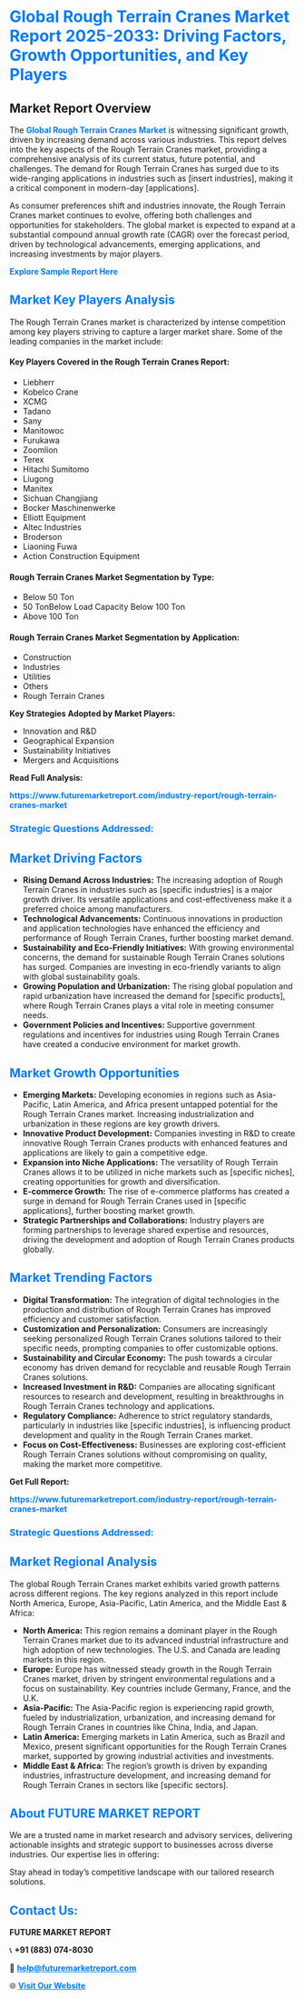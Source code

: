 <h1 style="color: #007BFF;">Global Rough Terrain Cranes Market Report 2025-2033: Driving Factors, Growth Opportunities, and Key Players</h1>

<section id="overview">
<h2>Market Report Overview</h2>
<p>The <a href="https://www.futuremarketreport.com/industry-report/rough-terrain-cranes-market" style="color: #007BFF; text-decoration: none;"><strong>Global Rough Terrain Cranes Market</strong></a> is witnessing significant growth, driven by increasing demand across various industries. This report delves into the key aspects of the Rough Terrain Cranes market, providing a comprehensive analysis of its current status, future potential, and challenges. The demand for Rough Terrain Cranes has surged due to its wide-ranging applications in industries such as [insert industries], making it a critical component in modern-day [applications].</p>
<p>As consumer preferences shift and industries innovate, the Rough Terrain Cranes market continues to evolve, offering both challenges and opportunities for stakeholders. The global market is expected to expand at a substantial compound annual growth rate (CAGR) over the forecast period, driven by technological advancements, emerging applications, and increasing investments by major players.</p>
</section>

<section id="overview">
<p><a href="https://www.futuremarketreport.com/request-sample/reportId=126035" style="color: #007BFF; text-decoration: none;"><strong>Explore Sample Report Here</strong></a></p>
</section>

<section id="key-players">
<h2 style="color: #007BFF;">Market Key Players Analysis</h2>
<p>The Rough Terrain Cranes market is characterized by intense competition among key players striving to capture a larger market share. Some of the leading companies in the market include:</p>
<h4>Key Players Covered in the Rough Terrain Cranes Report:</h4>
<ul><li>Liebherr</li><li>Kobelco Crane</li><li>XCMG</li><li>Tadano</li><li>Sany</li><li>Manitowoc</li><li>Furukawa</li><li>Zoomlion</li><li>Terex</li><li>Hitachi Sumitomo</li><li>Liugong</li><li>Manitex</li><li>Sichuan Changjiang</li><li>Bocker Maschinenwerke</li><li>Elliott Equipment</li><li>Altec Industries</li><li>Broderson</li><li>Liaoning Fuwa</li><li>Action Construction Equipment</li></ul>
<h4>Rough Terrain Cranes Market Segmentation by Type:</h4>
<ul><li>Below 50 Ton</li><li>50 TonBelow Load Capacity Below 100 Ton</li><li>Above 100 Ton</li></ul>

<h4>Rough Terrain Cranes Market Segmentation by Application:</h4>
<ul><li>Construction</li><li>Industries</li><li>Utilities</li><li>Others</li><li>Rough Terrain Cranes</li></ul>
<p><strong>Key Strategies Adopted by Market Players:</strong></p>
<ul>
<li>Innovation and R&D</li>
<li>Geographical Expansion</li>
<li>Sustainability Initiatives</li>
<li>Mergers and Acquisitions</li>
</ul>
</section>

<section>
<p><strong>Read Full Analysis: </strong></p><a href="https://www.futuremarketreport.com/industry-report/rough-terrain-cranes-market" style="color: #007BFF; text-decoration: none;"><strong>https://www.futuremarketreport.com/industry-report/rough-terrain-cranes-market</strong></a>
<h3 style="color: #007BFF;">Strategic Questions Addressed:</h3>
</section>

<section id="driving-factors">
<h2 style="color: #007BFF;">Market Driving Factors</h2>
<ul>
<li><strong>Rising Demand Across Industries:</strong> The increasing adoption of Rough Terrain Cranes in industries such as [specific industries] is a major growth driver. Its versatile applications and cost-effectiveness make it a preferred choice among manufacturers.</li>
<li><strong>Technological Advancements:</strong> Continuous innovations in production and application technologies have enhanced the efficiency and performance of Rough Terrain Cranes, further boosting market demand.</li>
<li><strong>Sustainability and Eco-Friendly Initiatives:</strong> With growing environmental concerns, the demand for sustainable Rough Terrain Cranes solutions has surged. Companies are investing in eco-friendly variants to align with global sustainability goals.</li>
<li><strong>Growing Population and Urbanization:</strong> The rising global population and rapid urbanization have increased the demand for [specific products], where Rough Terrain Cranes plays a vital role in meeting consumer needs.</li>
<li><strong>Government Policies and Incentives:</strong> Supportive government regulations and incentives for industries using Rough Terrain Cranes have created a conducive environment for market growth.</li>
</ul>
</section>

<section id="growth-opportunities">
<h2 style="color: #007BFF;">Market Growth Opportunities</h2>
<ul>
<li><strong>Emerging Markets:</strong> Developing economies in regions such as Asia-Pacific, Latin America, and Africa present untapped potential for the Rough Terrain Cranes market. Increasing industrialization and urbanization in these regions are key growth drivers.</li>
<li><strong>Innovative Product Development:</strong> Companies investing in R&D to create innovative Rough Terrain Cranes products with enhanced features and applications are likely to gain a competitive edge.</li>
<li><strong>Expansion into Niche Applications:</strong> The versatility of Rough Terrain Cranes allows it to be utilized in niche markets such as [specific niches], creating opportunities for growth and diversification.</li>
<li><strong>E-commerce Growth:</strong> The rise of e-commerce platforms has created a surge in demand for Rough Terrain Cranes used in [specific applications], further boosting market growth.</li>
<li><strong>Strategic Partnerships and Collaborations:</strong> Industry players are forming partnerships to leverage shared expertise and resources, driving the development and adoption of Rough Terrain Cranes products globally.</li>
</ul>
</section>

<section id="trending-factors">
<h2 style="color: #007BFF;">Market Trending Factors</h2>
<ul>
<li><strong>Digital Transformation:</strong> The integration of digital technologies in the production and distribution of Rough Terrain Cranes has improved efficiency and customer satisfaction.</li>
<li><strong>Customization and Personalization:</strong> Consumers are increasingly seeking personalized Rough Terrain Cranes solutions tailored to their specific needs, prompting companies to offer customizable options.</li>
<li><strong>Sustainability and Circular Economy:</strong> The push towards a circular economy has driven demand for recyclable and reusable Rough Terrain Cranes solutions.</li>
<li><strong>Increased Investment in R&D:</strong> Companies are allocating significant resources to research and development, resulting in breakthroughs in Rough Terrain Cranes technology and applications.</li>
<li><strong>Regulatory Compliance:</strong> Adherence to strict regulatory standards, particularly in industries like [specific industries], is influencing product development and quality in the Rough Terrain Cranes market.</li>
<li><strong>Focus on Cost-Effectiveness:</strong> Businesses are exploring cost-efficient Rough Terrain Cranes solutions without compromising on quality, making the market more competitive.</li>
</ul>
</section>

<section>
<p><strong>Get Full Report: </strong></p><a href="https://www.futuremarketreport.com/industry-report/rough-terrain-cranes-market" style="color: #007BFF; text-decoration: none;"><strong>https://www.futuremarketreport.com/industry-report/rough-terrain-cranes-market</strong></a>
<h3 style="color: #007BFF;">Strategic Questions Addressed:</h3>
</section>


<section id="regional-analysis">
<h2 style="color: #007BFF;">Market Regional Analysis</h2>
<p>The global Rough Terrain Cranes market exhibits varied growth patterns across different regions. The key regions analyzed in this report include North America, Europe, Asia-Pacific, Latin America, and the Middle East & Africa:</p>
<ul>
<li><strong>North America:</strong> This region remains a dominant player in the Rough Terrain Cranes market due to its advanced industrial infrastructure and high adoption of new technologies. The U.S. and Canada are leading markets in this region.</li>
<li><strong>Europe:</strong> Europe has witnessed steady growth in the Rough Terrain Cranes market, driven by stringent environmental regulations and a focus on sustainability. Key countries include Germany, France, and the U.K.</li>
<li><strong>Asia-Pacific:</strong> The Asia-Pacific region is experiencing rapid growth, fueled by industrialization, urbanization, and increasing demand for Rough Terrain Cranes in countries like China, India, and Japan.</li>
<li><strong>Latin America:</strong> Emerging markets in Latin America, such as Brazil and Mexico, present significant opportunities for the Rough Terrain Cranes market, supported by growing industrial activities and investments.</li>
<li><strong>Middle East & Africa:</strong> The region’s growth is driven by expanding industries, infrastructure development, and increasing demand for Rough Terrain Cranes in sectors like [specific sectors].</li>
</ul>
</section>

<footer>
<h2 style="color: #007BFF;">About FUTURE MARKET REPORT</h2>
<p>We are a trusted name in market research and advisory services, delivering actionable insights and strategic support to businesses across diverse industries. Our expertise lies in offering:</p>

<p>Stay ahead in today’s competitive landscape with our tailored research solutions.</p>

<h2 style="color: #007BFF;">Contact Us:</h2>
<p><strong>FUTURE MARKET REPORT</strong></p>
<p>📞 <strong>+91 (883) 074-8030</strong></p>
<p>📧 <strong><a href="mailto:help@futuremarketreport.com" style="color: #007BFF;">help@futuremarketreport.com</a></strong></p>
<p>🌐 <strong><a href="https://www.futuremarketreport.com/" style="color: #007BFF;">Visit Our Website</a></strong></p>
</footer>